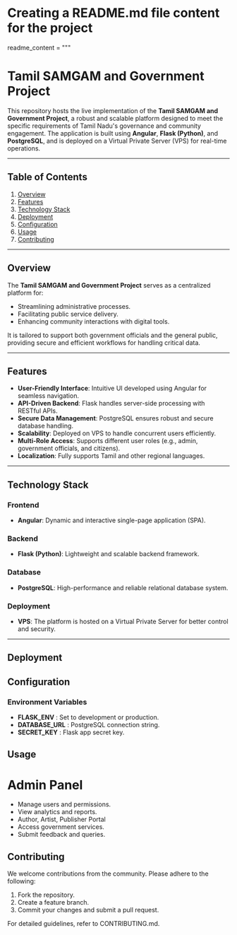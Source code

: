 # Creating a README.md file content for the project

readme_content = """
# Tamil SAMGAM and Government Project

This repository hosts the live implementation of the **Tamil SAMGAM and Government Project**, a robust and scalable platform designed to meet the specific requirements of Tamil Nadu's governance and community engagement. The application is built using **Angular**, **Flask (Python)**, and **PostgreSQL**, and is deployed on a Virtual Private Server (VPS) for real-time operations.

---

## Table of Contents
1. [Overview](#overview)
2. [Features](#features)
3. [Technology Stack](#technology-stack)
4. [Deployment](#deployment)
5. [Configuration](#configuration)
6. [Usage](#usage)
7. [Contributing](#contributing)

---

## Overview

The **Tamil SAMGAM and Government Project** serves as a centralized platform for:
- Streamlining administrative processes.
- Facilitating public service delivery.
- Enhancing community interactions with digital tools.

It is tailored to support both government officials and the general public, providing secure and efficient workflows for handling critical data.

---

## Features

- **User-Friendly Interface**: Intuitive UI developed using Angular for seamless navigation.
- **API-Driven Backend**: Flask handles server-side processing with RESTful APIs.
- **Secure Data Management**: PostgreSQL ensures robust and secure database handling.
- **Scalability**: Deployed on VPS to handle concurrent users efficiently.
- **Multi-Role Access**: Supports different user roles (e.g., admin, government officials, and citizens).
- **Localization**: Fully supports Tamil and other regional languages.

---

## Technology Stack

### Frontend
- **Angular**: Dynamic and interactive single-page application (SPA).

### Backend
- **Flask (Python)**: Lightweight and scalable backend framework.

### Database
- **PostgreSQL**: High-performance and reliable relational database system.

### Deployment
- **VPS**: The platform is hosted on a Virtual Private Server for better control and security.

---

## Deployment

## Configuration
### Environment Variables
- **FLASK_ENV** : Set to development or production.
- **DATABASE_URL** : PostgreSQL connection string.
- **SECRET_KEY** : Flask app secret key.
## Usage
# Admin Panel
- Manage users and permissions.
- View analytics and reports.
- Author, Artist, Publisher Portal
- Access government services.
- Submit feedback and queries.
## Contributing
We welcome contributions from the community. Please adhere to the following:

1. Fork the repository.
2. Create a feature branch.
3. Commit your changes and submit a pull request.
   
For detailed guidelines, refer to CONTRIBUTING.md.

